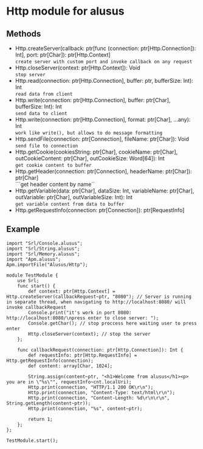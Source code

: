 # Http module for alusus

## Methods
- Http.createServer(callback: ptr[func (connection: ptr[Http.Connection]): Int], port: ptr[Char]): ptr[Http.Context] <br> ```create server with custom port and invoke callback on any request```
- Http.closeServer(context: ptr[Http.Context]): Void <br> ```stop server```
- Http.read(connection: ptr[Http.Connection], buffer: ptr, bufferSize: Int): Int <br> ```read data from client```
- Http.write(connection: ptr[Http.Connection], buffer: ptr[Char], bufferSize: Int): Int <br> ```send data to client```
- Http.write(connection: ptr[Http.Connection], format: ptr[Char], ...any): Int <br> ```work like write(), but allows to do message formatting```
- Http.sendFile(connection: ptr[Connection], fileName: ptr[Char]): Void <br> ```send file to connection```
- Http.getCookie(cookiesString: ptr[Char], cookieName: ptr[Char], outCookieContent: ptr[Char], outCookieSize: Word[64]): Int <br> ```get cookie content to buffer```
- Http.getHeader(connection: ptr[Connection], headerName: ptr[Char]): ptr[Char] <br> ```get header content by name``
- Http.getVariable(data: ptr[Char], dataSize: Int, variableName: ptr[Char], outVariable: ptr[Char], outVariableSize: Int): Int <br> ```get variable content from data to buffer```
- Http.getRequestInfo(connection: ptr[Connection]): ptr[RequestInfo]


## Example
```
import "Srl/Console.alusus";
import "Srl/String.alusus";
import "Srl/Memory.alusus";
import "Apm.alusus";
Apm.importFile("Alusus/Http");

module TestModule {
    use Srl;
    func start() {
        def context: ptr[Http.Context] = Http.createServer(callbackRequest~ptr, "8080"); // Server is running in separate thread, when navigating to http://localhost:8080/ will invoke callbackRequest
        Console.print("it's work in port 8080: http://localhost:8080/\npress enter to close server: ");
        Console.getChar(); // stop proccess here waiting user to press enter
        Http.closeServer(context); // stop the server
    };

    func callbackRequest(connection: ptr[Http.Connection]): Int {
        def requestInfo: ptr[Http.RequestInfo] = Http.getRequestInfo(connection);
        def content: array[Char, 1024];

        String.assign(content~ptr, "<h1>Welcome from alusus</h1><p> you are in \"%s\"", requestInfo~cnt.localUri);
        Http.print(connection, "HTTP/1.1 200 OK\r\n");
        Http.print(connection, "Content-Type: text/html\r\n");
        Http.print(connection, "Content-Length: %d\r\n\r\n", String.getLength(content~ptr));
        Http.print(connection, "%s", content~ptr);

        return 1;
    };
};

TestModule.start();
```
